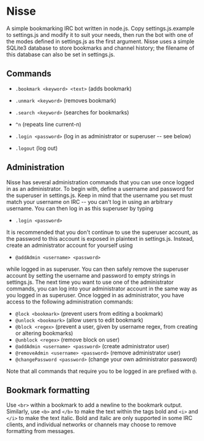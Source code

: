 # Nisse

A simple bookmarking IRC bot written in node.js. Copy settings.js.example to settings.js and modify it to suit your needs, then run the bot with one of the modes defined in settings.js as the first argument. Nisse uses a simple SQLite3 database to store bookmarks and channel history; the filename of this database can also be set in settings.js.

## Commands

* ```.bookmark <keyword> <text>``` (adds bookmark)
* ```.unmark <keyword>``` (removes bookmark)
* ```.search <keyword>``` (searches for bookmarks)
* ```^n``` (repeats line current-n)

* ```.login <password>``` (log in as administrator or superuser -- see below)
* ```.logout``` (log out)

## Administration

Nisse has several administration commands that you can use once logged in as an administrator. To begin with, define a username and password for the superuser in settings.js. Keep in mind that the username you set must match your username on IRC -- you can't log in using an arbitrary username. You can then log in as this superuser by typing

* ```.login <password>```

It is recommended that you don't continue to use the superuser account, as the password to this account is exposed in plaintext in settings.js. Instead, create an administrator account for yourself using

* ```@addAdmin <username> <password>```

while logged in as superuser. You can then safely remove the superuser account by setting the username and password to empty strings in settings.js. The next time you want to use one of the administrator commands, you can log into your administrator account in the same way as you logged in as superuser. Once logged in as administrator, you have access to the following administration commands:

* ```@lock <bookmark>``` (prevent users from editing a bookmark)
* ```@unlock <bookmark>``` (allow users to edit bookmark)
* ```@block <regex>``` (prevent a user, given by username regex, from creating or altering bookmarks)
* ```@unblock <regex>``` (remove block on user)
* ```@addAdmin <username> <password>``` (create administrator user)
* ```@removeAdmin <username> <password>``` (remove administrator user)
* ```@changePassword <password>``` (change your own administrator password)

Note that all commands that require you to be logged in are prefixed with ```@```.

## Bookmark formatting

Use ```<br>``` within a bookmark to add a newline to the bookmark output. Similarly, use ```<b>``` and ```</b>``` to make the text within the tags bold and ```<i>``` and ```</i>``` to make the text italic. Bold and italic are only supported in some IRC clients, and individual networks or channels may choose to remove formatting from messages.
